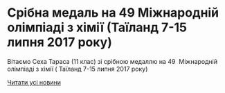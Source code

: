 # Срібна медаль на 49  Міжнародній олімпіаді з хімії (Таїланд 7-15 липня 2017 року)

Вітаємо Сеха Тараса (11 клас) зі срібною медаллю на 49  Міжнародній олімпіаді з хімії ( Таїланд 7-15 липня 2017 року)

[Читати усі новини](/news)
